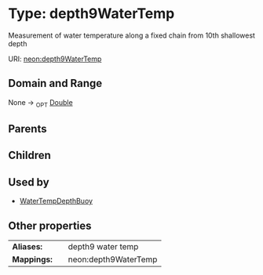 
# Type: depth9WaterTemp


Measurement of water temperature along a fixed chain from 10th shallowest depth

URI: [neon:depth9WaterTemp](https://data.neonscience.org/depth9WaterTemp)


## Domain and Range

None ->  <sub>OPT</sub> [Double](types/Double.md)

## Parents


## Children


## Used by

 * [WaterTempDepthBuoy](WaterTempDepthBuoy.md)

## Other properties

|  |  |  |
| --- | --- | --- |
| **Aliases:** | | depth9 water temp |
| **Mappings:** | | neon:depth9WaterTemp |

